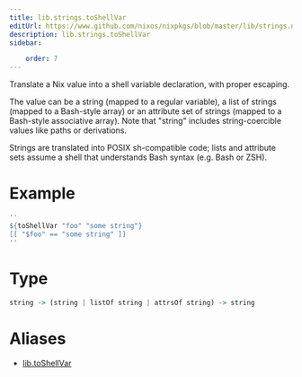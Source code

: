 ```yaml
---
title: lib.strings.toShellVar
editUrl: https://www.github.com/nixos/nixpkgs/blob/master/lib/strings.nix#L679C16
description: lib.strings.toShellVar
sidebar:

    order: 7
---
```


Translate a Nix value into a shell variable declaration, with proper escaping.

The value can be a string (mapped to a regular variable), a list of strings
(mapped to a Bash-style array) or an attribute set of strings (mapped to a
Bash-style associative array). Note that "string" includes string-coercible
values like paths or derivations.

Strings are translated into POSIX sh-compatible code; lists and attribute sets
assume a shell that understands Bash syntax (e.g. Bash or ZSH).

# Example

```nix
''
${toShellVar "foo" "some string"}
[[ "$foo" == "some string" ]]
''
```

# Type

```haskell
string -> (string | listOf string | attrsOf string) -> string
```


# Aliases

- [lib.toShellVar](/nix-doc-comments/reference/lib/lib-toShellVar)


